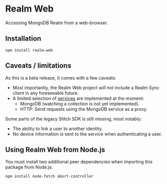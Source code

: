 # Realm Web

Accessing MongoDB Realm from a web-browser.

## Installation

```
npm install realm-web
```

## Caveats / limitations

As this is a beta release, it comes with a few caveats:

- Most importantly, the Realm Web project *will not* include a Realm Sync client in any foreseeable future.
- A limited selection of [services](https://docs.mongodb.com/stitch/services/) are implemented at the moment:
  - MongoDB (watching a collection is not yet implemented).
  - HTTP: Send requests using the MongoDB service as a proxy.

Some parts of the legacy Stitch SDK is still missing, most notably:
- The ability to link a user to another identity.
- No device information is sent to the service when authenticating a user.

## Using Realm Web from Node.js

You must install two additional peer dependencies when importing this package from Node.js:

```
npm install node-fetch abort-controller
```
